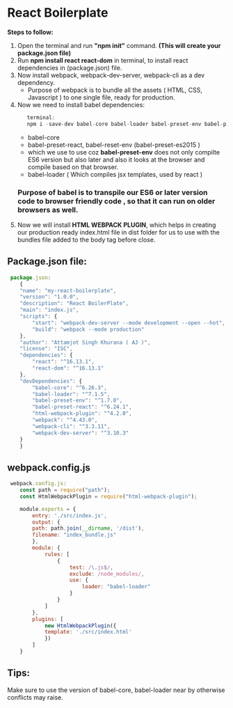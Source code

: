 # React Boilerplate

**Steps to follow:**
1. Open the terminal and run **"npm init"** command. **(This will create your package.json file)**
2. Run **npm install react react-dom** in terminal, to install react dependencies in (package.json) file.
3. Now install webpack, webpack-dev-server, webpack-cli as a dev dependency.
   * Purpose of webpack is to bundle all the assets ( HTML, CSS, Javascript ) to one single file, ready for          production.
4.  Now we need to install babel dependencies: 
     ```javascript
        terminal: 
        npm i -save-dev babel-core babel-loader babel-preset-env babel-preset-react html-webpack-plugin
     ```
      * babel-core
      * babel-preset-react, babel-reset-env (babel-preset-es2015 )
      * which we use to use coz **babel-preset-env** does not only compilte ES6 version but also later
          and also it looks at the browser and compile based on that browser.
      * babel-loader ( Which compiles jsx templates, used by react )
    ### Purpose of babel is to transpile our ES6 or later version code to browser friendly code , so that it can run on older browsers as well.
5. Now we will install **HTML WEBPACK PLUGIN**, which helps in creating our production ready index.html file in       dist folder for us to use with the bundles file added to the body tag before close.

## Package.json file:

```javascript
 package.json:
    {
    "name": "my-react-boilerplate",
    "version": "1.0.0",
    "description": "React BoilerPlate",
    "main": "index.js",
    "scripts": {
        "start": "webpack-dev-server --mode development --open --hot",
        "build": "webpack --mode production"
    },
    "author": "Attamjot Singh Khurana ( AJ )",
    "license": "ISC",
    "dependencies": {
        "react": "^16.13.1",
        "react-dom": "^16.13.1"
    },
    "devDependencies": {
        "babel-core": "^6.26.3",
        "babel-loader": "^7.1.5",
        "babel-preset-env": "^1.7.0",
        "babel-preset-react": "^6.24.1",
        "html-webpack-plugin": "^4.2.0",
        "webpack": "^4.43.0",
        "webpack-cli": "^3.3.11",
        "webpack-dev-server": "^3.10.3"
    }
    }

```

## webpack.config.js

```javascript
 webpack.config.js: 
    const path = require("path");
    const HtmlWebpackPlugin = require("html-webpack-plugin");

    module.exports = {
        entry: './src/index.js',
        output: {
        path: path.join(__dirname, '/dist'),
        filename: "index_bundle.js"
        },
        module: {
            rules: [
                {
                    test: /\.js$/,
                    exclude: /node_modules/,
                    use: {
                        loader: "babel-loader"
                    }
                }
            ]
        },
        plugins: [
            new HtmlWebpackPlugin({
            template: './src/index.html'
            })
        ]
    }
```

## Tips:
Make sure to use the version of babel-core, babel-loader near by otherwise conflicts may raise.
